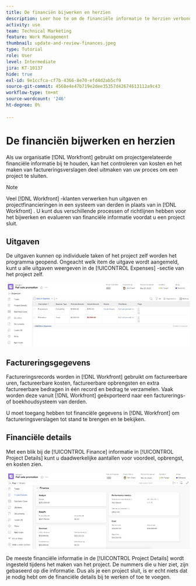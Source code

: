 ```yaml
---
title: De financiën bijwerken en herzien
description: Leer hoe te om de financiële informatie te herzien verbonden aan een project in  [!DNL  Workfront].
activity: use
team: Technical Marketing
feature: Work Management
thumbnail: update-and-review-finances.jpeg
type: Tutorial
role: User
level: Intermediate
jira: KT-10137
hide: true
exl-id: 9e1ccfca-cf7b-4366-8e70-efd4d2ab5cf9
source-git-commit: 4568e4e47b719e2dee35357d42674613112a9c43
workflow-type: tm+mt
source-wordcount: '246'
ht-degree: 0%

---
```


# De financiën bijwerken en herzien

Als uw organisatie [!DNL Workfront] gebruikt om projectgerelateerde financiële informatie bij te houden, kan het controleren van kosten en het maken van factureringsverslagen deel uitmaken van uw proces om een project te sluiten.

>[!NOTE]
>
>Veel [!DNL Workfront] -klanten verwerken hun uitgaven en projectfinancieringen in een systeem van derden in plaats van in [!DNL Workfront] . U kunt dus verschillende processen of richtlijnen hebben voor het bijwerken en evalueren van financiële informatie voordat u een project sluit.


## Uitgaven

De uitgaven kunnen op individuele taken of het project zelf worden het programma geopend. Ongeacht welk item de uitgave wordt aangemeld, kunt u alle uitgaven weergeven in de [!UICONTROL Expenses] -sectie van het project zelf.

![[!UICONTROL Expenses] sectie van een project ](assets/expense-section.png)

## Factureringsgegevens

Factureringsrecords worden in [!DNL Workfront] gebruikt om factureerbare uren, factureerbare kosten, factureerbare opbrengsten en extra factureerbare bedragen in één record en bedrag te verzamelen. Vaak worden deze vanuit [!DNL Workfront] geëxporteerd naar een facturerings- of boekhoudsysteem van derden.

U moet toegang hebben tot financiële gegevens in [!DNL Workfront] om factureringsverslagen tot stand te brengen en te bekijken.

## Financiële details

Met een blik bij de [!UICONTROL Finance] informatie in [!UICONTROL Project Details] kunt u daadwerkelijke aantallen voor voordeel, opbrengst, en kosten zien.

![ sectie van Financiën van [!UICONTROL Project Details] venster op een project ](assets/finance-section-project-details.png)

De meeste financiële informatie in de [!UICONTROL Project Details] wordt ingesteld tijdens het maken van het project. De nummers die u hier ziet, zijn gebaseerd op die informatie. Dus als je een project sluit, is er echt niets dat je nodig hebt om de financiële details bij te werken of toe te voegen.

<!--
learn more urls
Create billing records
Manage project expenses
Project finances
-->
